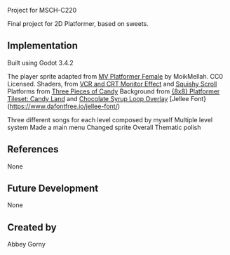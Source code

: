 

Project for MSCH-C220

Final project for 2D Platformer, based on sweets.


## Implementation

Built using Godot 3.4.2

The player sprite adapted from [MV Platformer Female](https://opengameart.org/content/mv-platformer-female-32x64) by MoikMellah. CC0 Licensed.
Shaders, from [VCR and CRT Monitor Effect](https://godotshaders.com/shader/vhs-and-crt-monitor-effect/) and [Squishy Scroll](https://godotshaders.com/shader/squishy-scroll/)
Platforms from [Three Pieces of Candy](https://opengameart.org/content/three-pieces-of-candy)
Background from [ {8x8} Platformer Tileset: Candy Land](https://opengameart.org/content/8x8-platformer-tileset-candy-land) and [Chocolate Syrup Loop Overlay](https://opengameart.org/content/chocolate-syrup-loop-overlay)
[Jellee Font}(https://www.dafontfree.io/jellee-font/)

Three different songs for each level composed by myself
Multiple level system
Made a main menu
Changed sprite
Overall Thematic polish




## References

None


## Future Development

None


## Created by 

Abbey Gorny
```
